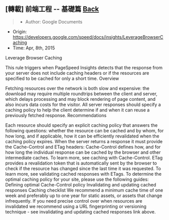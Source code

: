 ## [轉載] 前端工程 -- 基礎篇 [Back](./../post.md)

> - Author: Google Documents
- Origin: https://developers.google.com/speed/docs/insights/LeverageBrowserCaching
- Time: Apr, 8th, 2015


Leverage Browser Caching

This rule triggers when PageSpeed Insights detects that the response from your server does not include caching headers or if the resources are specified to be cached for only a short time.
Overview

Fetching resources over the network is both slow and expensive: the download may require multiple roundtrips between the client and server, which delays processing and may block rendering of page content, and also incurs data costs for the visitor. All server responses should specify a caching policy to help the client determine if and when it can reuse a previously fetched response.
Recommendations

Each resource should specify an explicit caching policy that answers the following questions: whether the resource can be cached and by whom, for how long, and if applicable, how it can be efficiently revalidated when the caching policy expires. When the server returns a response it must provide the Cache-Control and ETag headers:
Cache-Control defines how, and for how long the individual response can be cached by the browser and other intermediate caches. To learn more, see caching with Cache-Control.
ETag provides a revalidation token that is automatically sent by the browser to check if the resource has changed since the last time it was requested. To learn more, see validating cached responses with ETags.
To determine the optimal caching policy for your site, please use the following guides:
Defining optimal Cache-Control policy
Invalidating and updating cached responses
Caching checklist
We recommend a minimum cache time of one week and preferably up to one year for static assets, or assets that change infrequently. If you need precise control over when resources are invalidated we recommend using a URL fingerprinting or versioning technique - see invalidating and updating cached responses link above.
